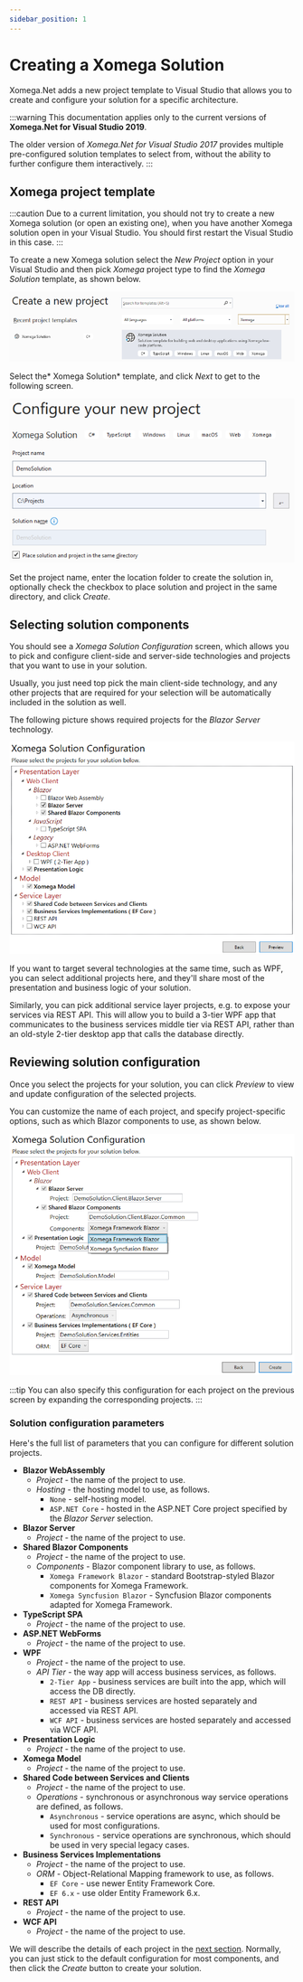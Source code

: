 ```yaml
---
sidebar_position: 1
---
```


# Creating a Xomega Solution

Xomega.Net adds a new project template to Visual Studio that allows you to create and configure your solution for a specific architecture.

:::warning
This documentation applies only to the current versions of **Xomega.Net for Visual Studio 2019**.

The older version of *Xomega.Net for Visual Studio 2017* provides multiple pre-configured solution templates to select from, without the ability to further configure them interactively.
:::

## Xomega project template

:::caution
Due to a current limitation, you should not try to create a new Xomega solution (or open an existing one), when you have another Xomega solution open in your Visual Studio. You should first restart the Visual Studio in this case.
:::

To create a new Xomega solution select the *New Project* option in your Visual Studio and then pick *Xomega* project type to find the *Xomega Solution* template, as shown below.

![Solution template](img/solution-template.png)

Select the* Xomega Solution* template, and click *Next* to get to the following screen.

![Configure project](img/configure-project.png)

Set the project name, enter the location folder to create the solution in, optionally check the checkbox to place solution and project in the same directory, and click *Create*.

## Selecting solution components

You should see a *Xomega Solution Configuration* screen, which allows you to pick and configure client-side and server-side technologies and projects that you want to use in your solution.

Usually, you just need top pick the main client-side technology, and any other projects that are required for your selection will be automatically included in the solution as well.

The following picture shows required projects for the *Blazor Server* technology.

![Solution projects](img/solution-projects.png)

If you want to target several technologies at the same time, such as WPF, you can select additional projects here, and they'll share most of the presentation and business logic of your solution.

Similarly, you can pick additional service layer projects, e.g. to expose your services via REST API. This will allow you to build a 3-tier WPF app that communicates to the business services middle tier via REST API, rather than an old-style 2-tier desktop app that calls the database directly.

## Reviewing solution configuration

Once you select the projects for your solution, you can click *Preview* to view and update configuration of the selected projects.

You can customize the name of each project, and specify project-specific options, such as which Blazor components to use, as shown below.

![Blazor config](img/blazor-config.png)

:::tip
You can also specify this configuration for each project on the previous screen by expanding the corresponding projects.
:::

### Solution configuration parameters

Here's the full list of parameters that you can configure for different solution projects.

- **Blazor WebAssembly**
  - *Project* - the name of the project to use.
  - *Hosting* - the hosting model to use, as follows.
    - `None` - self-hosting model.
    - `ASP.NET Core` - hosted in the ASP.NET Core project specified by the *Blazor Server* selection.
- **Blazor Server**
  - *Project* - the name of the project to use.
- **Shared Blazor Components**
  - *Project* - the name of the project to use.
  - *Components* - Blazor component library to use, as follows.
    - `Xomega Framework Blazor` - standard Bootstrap-styled Blazor components for Xomega Framework.
    - `Xomega Syncfusion Blazor` - Syncfusion Blazor components adapted for Xomega Framework.
- **TypeScript SPA**
  - *Project* - the name of the project to use.
- **ASP.NET WebForms**
  - *Project* - the name of the project to use.
- **WPF**
  - *Project* - the name of the project to use.
  - *API Tier* - the way app will access business services, as follows.
    - `2-Tier App` - business services are built into the app, which will access the DB directly.
    - `REST API` - business services are hosted separately and accessed via REST API.
    - `WCF API` - business services are hosted separately and accessed via WCF API.
- **Presentation Logic**
  - *Project* - the name of the project to use.
- **Xomega Model**
  - *Project* - the name of the project to use.
- **Shared Code between Services and Clients**
  - *Project* - the name of the project to use.
  - *Operations* - synchronous or asynchronous way service operations are defined, as follows.
    - `Asynchronous` - service operations are async, which should be used for most configurations.
    - `Synchronous` - service operations are synchronous, which should be used in very special legacy cases.
- **Business Services Implementations**
  - *Project* - the name of the project to use.
  - *ORM* - Object-Relational Mapping framework to use, as follows.
    - `EF Core` - use newer Entity Framework Core.
    - `EF 6.x` - use older Entity Framework 6.x.
- **REST API**
  - *Project* - the name of the project to use.
- **WCF API**
  - *Project* - the name of the project to use.

We will describe the details of each project in the [next section](solution-structure). Normally, you can just stick to the default configuration for most components, and then click the *Create* button to create your solution.
